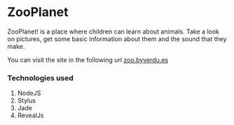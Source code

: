 # ZooPlanet

ZooPlanet! is a place where children can learn about animals. Take a look on pictures, get some basic information about them and the sound that they make.

You can visit the site in the following url [zoo.byverdu.es](http://zoo.byverdu.es/)

### Technologies used

1. NodeJS
2. Stylus
3. Jade
4. RevealJs




